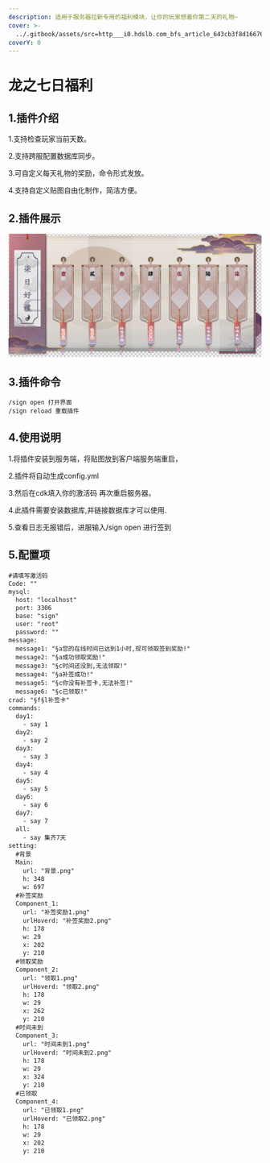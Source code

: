 ```yaml
---
description: 适用于服务器拉新专用的福利模块，让你的玩家想着你第二天的礼物~
cover: >-
  ../.gitbook/assets/src=http___i0.hdslb.com_bfs_article_643cb3f8d166763b7f2ea894adeffe7b93301acb.jpg&refer=http___i0.hdslb.jpg
coverY: 0
---
```


# 龙之七日福利

## 1.插件介绍 <a href="#1.-cha-jian-jie-shao" id="1.-cha-jian-jie-shao"></a>

1.支持检查玩家当前天数。

2.支持跨服配置数据库同步。

3.可自定义每天礼物的奖励，命令形式发放。

4.支持自定义贴图自由化制作，简洁方便。

## 2.插件展示 <a href="#2.-cha-jian-zhan-shi" id="2.-cha-jian-zhan-shi"></a>

![](<../.gitbook/assets/image (10) (1).png>)

## 3.插件命令 <a href="#3.-cha-jian-ming-ling" id="3.-cha-jian-ming-ling"></a>

```
/sign open 打开界面
/sign reload 重载插件
```

## 4.使用说明 <a href="#4.-shi-yong-shuo-ming" id="4.-shi-yong-shuo-ming"></a>



1.将插件安装到服务端，将贴图放到客户端服务端重启，

2.插件将自动生成config.yml

3.然后在cdk填入你的激活码 再次重启服务器。

4.此插件需要安装数据库,并链接数据库才可以使用.

5.查看日志无报错后，进服输入/sign open 进行签到

## 5.配置项 <a href="#5.-pei-zhi-xiang" id="5.-pei-zhi-xiang"></a>

```
#请填写激活码
Code: ""
mysql:
  host: "localhost"
  port: 3306
  base: "sign"
  user: "root"
  password: ""
message:
  message1: "§a您的在线时间已达到1小时,现可领取签到奖励!"
  message2: "§a成功领取奖励!"
  message3: "§c时间还没到,无法领取!"
  message4: "§a补签成功!"
  message5: "§c你没有补签卡,无法补签!"
  message6: "§c已领取!"
crad: "§f§l补签卡"
commands:
  day1:
    - say 1
  day2:
    - say 2
  day3:
    - say 3
  day4:
    - say 4
  day5:
    - say 5
  day6:
    - say 6
  day7:
    - say 7
  all:
    - say 集齐7天
setting:
  #背景
  Main:
    url: "背景.png"
    h: 348
    w: 697
  #补签奖励
  Component_1:
    url: "补签奖励1.png"
    urlHoverd: "补签奖励2.png"
    h: 178
    w: 29
    x: 202
    y: 210
  #领取奖励
  Component_2:
    url: "领取1.png"
    urlHoverd: "领取2.png"
    h: 178
    w: 29
    x: 262
    y: 210
  #时间未到
  Component_3:
    url: "时间未到1.png"
    urlHoverd: "时间未到2.png"
    h: 178
    w: 29
    x: 324
    y: 210
  #已领取
  Component_4:
    url: "已领取1.png"
    urlHoverd: "已领取2.png"
    h: 178
    w: 29
    x: 202
    y: 210
```

